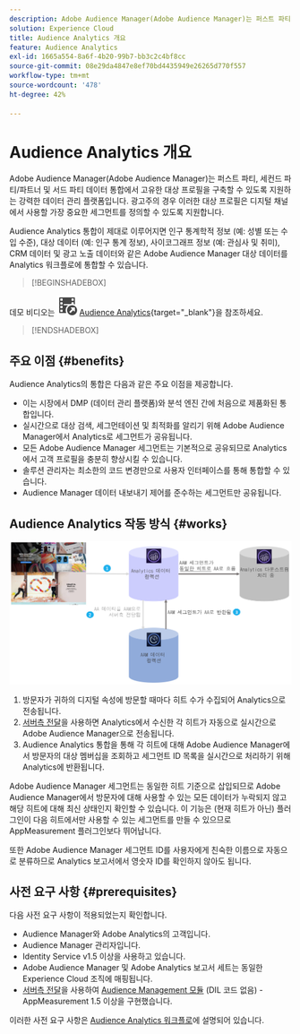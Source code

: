 ```yaml
---
description: Adobe Audience Manager(Adobe Audience Manager)는 퍼스트 파티, 세컨드 파티/파트너 및 서드 파티 데이터 통합에서 고유한 대상 프로필을 구축할 수 있도록 지원하는 강력한 데이터 관리 플랫폼입니다. 광고주의 경우 이러한 대상 프로필은 디지털 채널에서 사용할 가장 중요한 세그먼트를 정의할 수 있도록 지원합니다.
solution: Experience Cloud
title: Audience Analytics 개요
feature: Audience Analytics
exl-id: 1665a554-8a6f-4b20-99b7-bb3c2c4bf8cc
source-git-commit: 08e29da4847e8ef70bd4435949e26265d770f557
workflow-type: tm+mt
source-wordcount: '478'
ht-degree: 42%

---
```


# Audience Analytics 개요

Adobe Audience Manager(Adobe Audience Manager)는 퍼스트 파티, 세컨드 파티/파트너 및 서드 파티 데이터 통합에서 고유한 대상 프로필을 구축할 수 있도록 지원하는 강력한 데이터 관리 플랫폼입니다. 광고주의 경우 이러한 대상 프로필은 디지털 채널에서 사용할 가장 중요한 세그먼트를 정의할 수 있도록 지원합니다.

Audience Analytics 통합이 제대로 이루어지면 인구 통계학적 정보 (예: 성별 또는 수입 수준), 대상 데이터 (예: 인구 통계 정보), 사이코그래프 정보 (예: 관심사 및 취미), CRM 데이터 및 광고 노출 데이터와 같은 Adobe Audience Manager 대상 데이터를 Analytics 워크플로에 통합할 수 있습니다.


>[!BEGINSHADEBOX]

데모 비디오는 ![VideoCheckedOut](/help/assets/icons/VideoCheckedOut.svg) [Audience Analytics](https://video.tv.adobe.com/v/25450?quality=12&learn=on){target="_blank"}을 참조하세요.

>[!ENDSHADEBOX]


## 주요 이점 {#benefits}

Audience Analytics의 통합은 다음과 같은 주요 이점을 제공합니다.

* 이는 시장에서 DMP (데이터 관리 플랫폼)와 분석 엔진 간에 처음으로 제품화된 통합입니다.
* 실시간으로 대상 검색, 세그먼테이션 및 최적화를 알리기 위해 Adobe Audience Manager에서 Analytics로 세그먼트가 공유됩니다.
* 모든 Adobe Audience Manager 세그먼트는 기본적으로 공유되므로 Analytics에서 고객 프로필을 충분히 향상시킬 수 있습니다.
* 솔루션 관리자는 최소한의 코드 변경만으로 사용자 인터페이스를 통해 통합할 수 있습니다.
* Audience Manager 데이터 내보내기 제어를 준수하는 세그먼트만 공유됩니다.

## Audience Analytics 작동 방식 {#works}

![](assets/mc-aud-dataflow.png)

1. 방문자가 귀하의 디지털 속성에 방문할 때마다 히트 수가 수집되어 Analytics으로 전송됩니다.
1. [서버측 전달](/help/admin/admin/c-manage-report-suites/c-edit-report-suites/general/c-server-side-forwarding/ssf.md)을 사용하면 Analytics에서 수신한 각 히트가 자동으로 실시간으로 Adobe Audience Manager으로 전송됩니다.
1. Audience Analytics 통합을 통해 각 히트에 대해 Adobe Audience Manager에서 방문자의 대상 멤버십을 조회하고 세그먼트 ID 목록을 실시간으로 처리하기 위해 Analytics에 반환됩니다.

Adobe Audience Manager 세그먼트는 동일한 히트 기준으로 삽입되므로 Adobe Audience Manager에서 방문자에 대해 사용할 수 있는 모든 데이터가 누락되지 않고 해당 히트에 대해 최신 상태인지 확인할 수 있습니다. 이 기능은 (현재 히트가 아닌) 플러그인이 다음 히트에서만 사용할 수 있는 세그먼트를 만들 수 있으므로 AppMeasurement 플러그인보다 뛰어납니다.

또한 Adobe Audience Manager 세그먼트 ID를 사용자에게 친숙한 이름으로 자동으로 분류하므로 Analytics 보고서에서 영숫자 ID를 확인하지 않아도 됩니다.

## 사전 요구 사항 {#prerequisites}

다음 사전 요구 사항이 적용되었는지 확인합니다.

* Audience Manager와 Adobe Analytics의 고객입니다.
* Audience Manager 관리자입니다.
* Identity Service v1.5 이상을 사용하고 있습니다.
* Adobe Audience Manager 및 Adobe Analytics 보고서 세트는 동일한 Experience Cloud 조직에 매핑됩니다.
* [서버측 전달](/help/admin/admin/c-manage-report-suites/c-edit-report-suites/general/c-server-side-forwarding/ssf.md)을 사용하여 [Audience Management 모듈](https://experienceleague.adobe.com/docs/audience-manager/user-guide/implementation-integration-guides/integration-other-solutions/audience-management-module.html) (DIL 코드 없음) - AppMeasurement 1.5 이상을 구현했습니다.

이러한 사전 요구 사항은 [Audience Analytics 워크플로](/help/integrate/c-audience-analytics/c-workflow/audiences-workflow.md)에 설명되어 있습니다.
